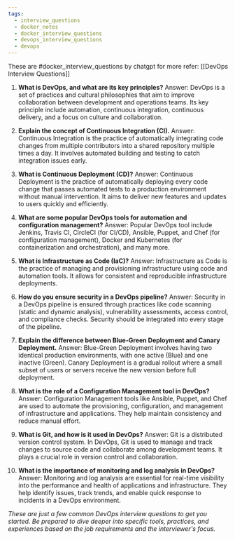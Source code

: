 ```yaml
---
tags:
  - interview_questions
  - docker_notes
  - docker_interview_questions
  - devops_interview_questions
  - devops
---
```

These are #docker_interview_questions by chatgpt for more refer: [[DevOps Interview Questions]]

1. **What is DevOps, and what are its key principles?**
Answer: DevOps is a set of practices and cultural philosophies that aim to improve collaboration
between development and operations teams. Its key principle include automation, continuous integration, continuous delivery, and a focus on culture and collaboration.

2. **Explain the concept of Continuous Integration (CI).**
Answer: Continuous Integration is the practice of automatically integrating code changes from multiple contributors into a shared repository multiple times a day. It involves automated building and testing to catch integration issues early.

3. **What is Continuous Deployment (CD)?**
Answer: Continuous Deployment is the practice of automatically deploying every code change that
passes automated tests to a production environment without manual intervention. It aims to
deliver new features and updates to users quickly and efficiently.

4. **What are some popular DevOps tools for automation and configuration management?**
Answer: Popular DevOps tool include Jenkins, Travis CI, CircleCI (for CI/CD), Ansible, Puppet, and
Chef (for configuration management), Docker and Kubernetes (for containerization and orchestration), and many more.

5. **What is Infrastructure as Code (IaC)?**
Answer: Infrastructure as Code is the practice of managing and provisioning infrastructure using code and automation tools. It allows for consistent and reproducible infrastructure deployments.

6. **How do you ensure security in a DevOps pipeline?**
Answer: Security in a DevOps pipeline is ensured through practices like code scanning (static
and dynamic analysis), vulnerability assessments, access control, and compliance checks. Security should be integrated into every stage of the pipeline.

7. **Explain the difference between Blue-Green Deployment and Canary Deployment.**
Answer: Blue-Green Deployment involves having two identical production environments, with one
active (Blue) and one inactive (Green). Canary Deployment is a gradual rollout where a small
subset of users or servers receive the new version before full deployment.

8. **What is the role of a Configuration Management tool in DevOps?**
Answer: Configuration Management tools like Ansible, Puppet, and Chef are used to
automate the provisioning, configuration, and management of infrastructure and applications.
They help maintain consistency and reduce manual effort.

9. **What is Git, and how is it used in DevOps?**
Answer: Git is a distributed version control system. In DevOps, Git is used to manage and track changes to source code and collaborate among development teams. It plays
a crucial role in version control and collaboration.

10. **What is the importance of monitoring and log analysis in DevOps?**
Answer: Monitoring and log analysis are essential for real-time visibility into the performance and
health of applications and infrastructure. They help identify issues, track trends, and enable
quick response to incidents in a DevOps environment.

_These are just a few common DevOps interview questions to get you started.
Be prepared to dive deeper into specific tools, practices, and experiences based on the job
requirements and the interviewer's focus._


